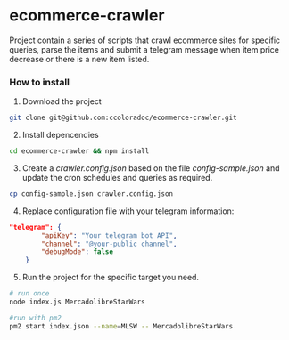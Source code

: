 # ecommerce-crawler

Project contain a series of scripts that crawl ecommerce sites for specific queries, parse the items and submit a telegram message when item price decrease or there is a new item listed.

### How to install

1. Download the project
```bash
git clone git@github.com:ccoloradoc/ecommerce-crawler.git
```

2. Install depencendies
```bash
cd ecommerce-crawler && npm install
```

3. Create a *crawler.config.json* based on the file *config-sample.json* and update the cron schedules and queries as required.
```bash
cp config-sample.json crawler.config.json
```

4. Replace configuration file with your telegram information:
```json
"telegram": {
		"apiKey": "Your telegram bot API",
		"channel": "@your-public channel",
		"debugMode": false
	}
```

5. Run the project for the specific target you need.

```bash
# run once
node index.js MercadolibreStarWars

#run with pm2
pm2 start index.json --name=MLSW -- MercadolibreStarWars
```
